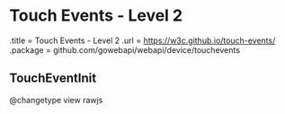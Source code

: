 # Touch Events - Level 2

.title = Touch Events - Level 2
.url = <https://w3c.github.io/touch-events/>
.package = github.com/gowebapi/webapi/device/touchevents

## TouchEventInit

@changetype view rawjs

